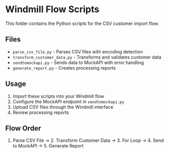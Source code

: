 # Windmill Flow Scripts

This folder contains the Python scripts for the CSV customer import flow.

## Files

- `parse_csv_file.py` - Parses CSV files with encoding detection
- `transform_customer_data.py` - Transforms and validates customer data
- `sendtomockapi.py` - Sends data to MockAPI with error handling
- `generate_report.py` - Creates processing reports

## Usage

1. Import these scripts into your Windmill flow
2. Configure the MockAPI endpoint in `sendtomockapi.py`
3. Upload CSV files through the Windmill interface
4. Review processing reports

## Flow Order

1. Parse CSV File → 2. Transform Customer Data → 3. For Loop → 4. Send to MockAPI → 5. Generate Report